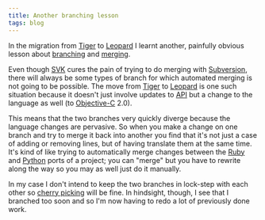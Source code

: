 ```yaml
---
title: Another branching lesson
tags: blog
---
```


In the migration from [Tiger](http://wincent.com/wiki/Tiger) to [Leopard](http://wincent.com/wiki/Leopard) I learnt another, painfully obvious lesson about [branching](http://wincent.com/wiki/branching) and [merging](http://wincent.com/wiki/merging).

Even though [SVK](http://wincent.com/wiki/SVK) cures the pain of trying to do merging with [Subversion](http://wincent.com/wiki/Subversion), there will always be some types of branch for which automated merging is not going to be possible. The move from [Tiger](http://wincent.com/wiki/Tiger) to [Leopard](http://wincent.com/wiki/Leopard) is one such situation because it doesn't just involve updates to [API](http://wincent.com/wiki/API) but a change to the language as well (to [Objective-C](http://wincent.com/wiki/Objective-C) 2.0).

This means that the two branches very quickly diverge because the language changes are pervasive. So when you make a change on one branch and try to merge it back into another you find that it's not just a case of adding or removing lines, but of having translate them at the same time. It's kind of like trying to automatically merge changes between the [Ruby](http://wincent.com/wiki/Ruby) and [Python](http://wincent.com/wiki/Python) ports of a project; you can "merge" but you have to rewrite along the way so you may as well just do it manually.

In my case I don't intend to keep the two branches in lock-step with each other so [cherry picking](http://wincent.com/wiki/cherry%20picking) will be fine. In hindsight, though, I see that I branched too soon and so I'm now having to redo a lot of previously done work.

